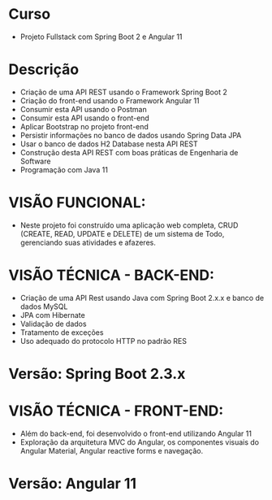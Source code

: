 # Curso
- Projeto Fullstack com Spring Boot 2 e Angular 11

# Descrição
- Criação de uma API REST usando o Framework Spring Boot 2
- Criação do front-end usando o Framework Angular 11
- Consumir esta API usando o Postman
- Consumir esta API usando o front-end
- Aplicar Bootstrap no projeto front-end
- Persistir informações no banco de dados usando Spring Data JPA
- Usar o banco de dados H2 Database nesta API REST
- Construção desta API REST com boas práticas de Engenharia de Software
- Programação com Java 11

# VISÃO FUNCIONAL:
- Neste projeto foi construído uma aplicação web completa, CRUD (CREATE, READ, UPDATE e DELETE) de um sistema de Todo, gerenciando suas atividades e afazeres.

# VISÃO TÉCNICA - BACK-END:
- Criação de uma API Rest usando Java com Spring Boot 2.x.x e banco de dados MySQL
- JPA com Hibernate
- Validação de dados
- Tratamento de exceções
- Uso adequado do protocolo HTTP no padrão RES

# Versão: Spring Boot 2.3.x

# VISÃO TÉCNICA - FRONT-END:
- Além do back-end, foi desenvolvido o front-end utilizando Angular 11
- Exploração da arquitetura MVC do Angular, os componentes visuais do Angular Material, Angular reactive forms e navegação.

# Versão: Angular 11


